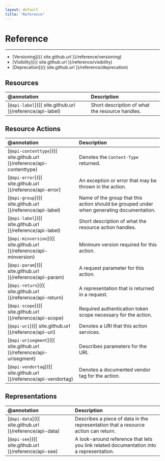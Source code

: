 ```yaml
---
layout: default
title: "Reference"
---
```


# Reference
---

* [Versioning]({{ site.github.url }}/reference/versioning)
* [Visibility]({{ site.github.url }}/reference/visibility)
* [Deprecation]({{ site.github.url }}/reference/deprecation)

## Resources

| @annotation | Description |
| :--- | :--- |
| [`@api-label`]({{ site.github.url }}/reference/api-label) | Short description of what the resource handles. |

## Resource Actions

| @annotation | Description |
| :--- | :--- |
| [`@api-contenttype`]({{ site.github.url }}/reference/api-contenttype) | Denotes the `Content-Type` returned. |
| [`@api-error`]({{ site.github.url }}/reference/api-error) | An exception or error that may be thrown in the action. |
| [`@api-group`]({{ site.github.url }}/reference/api-label) | Name of the group that this action should be grouped under when generating documentation. |
| [`@api-label`]({{ site.github.url }}/reference/api-label) | Short description of what the resource action handles. |
| [`@api-minversion`]({{ site.github.url }}/reference/api-minversion) | Minimum version required for this action. |
| [`@api-param`]({{ site.github.url }}/reference/api-param) | A request parameter for this action. |
| [`@api-return`]({{ site.github.url }}/reference/api-return) | A representation that is returned in a request. |
| [`@api-scope`]({{ site.github.url }}/reference/api-scope) | Required authentication token scope necessary for the action. |
| [`@api-uri`]({{ site.github.url }}/reference/api-uri) | Denotes a URI that this action services. |
| [`@api-urisegment`]({{ site.github.url }}/reference/api-urisegment) | Describes parameters for the URI. |
| [`@api-vendortag`]({{ site.github.url }}/reference/api-vendortag) | Denotes a documented vendor tag for the action. |

## Representations

| @annotation | Description |
| :--- | :--- |
| [`@api-data`]({{ site.github.url }}/reference/api-data) | Describes a piece of data in the representation that a resource action can return. |
| [`@api-see`]({{ site.github.url }}/reference/api-see) | A look-around reference that lets you link related documentation into a representation. |
